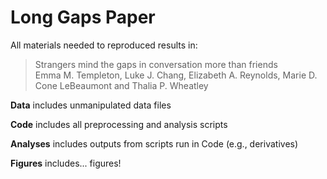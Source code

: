 # Long Gaps Paper

All materials needed to reproduced results in:

> Strangers mind the gaps in conversation more than friends  
> Emma M. Templeton, Luke J. Chang, Elizabeth A. Reynolds, Marie D. Cone LeBeaumont and Thalia P. Wheatley

**Data** includes unmanipulated data files

**Code** includes all preprocessing and analysis scripts

**Analyses** includes outputs from scripts run in Code (e.g., derivatives)

**Figures** includes... figures!